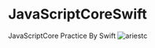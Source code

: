 # JavaScriptCoreSwift
JavaScriptCore Practice By Swift
![ariestc](https://github.com/ariestc/JavaScriptCoreOC/blob/master/JavaScriptCoreSwift.gif)
